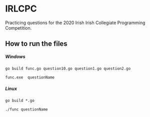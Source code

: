 # IRLCPC
Practicing questions for the 2020 Irish Irish Collegiate Programming Competition.

## How to run the files

##### Windows
`go build func.go question10.go question1.go question2.go`

`func.exe  questionName`
##### Linux
`go build *.go`

`./func questionName`
